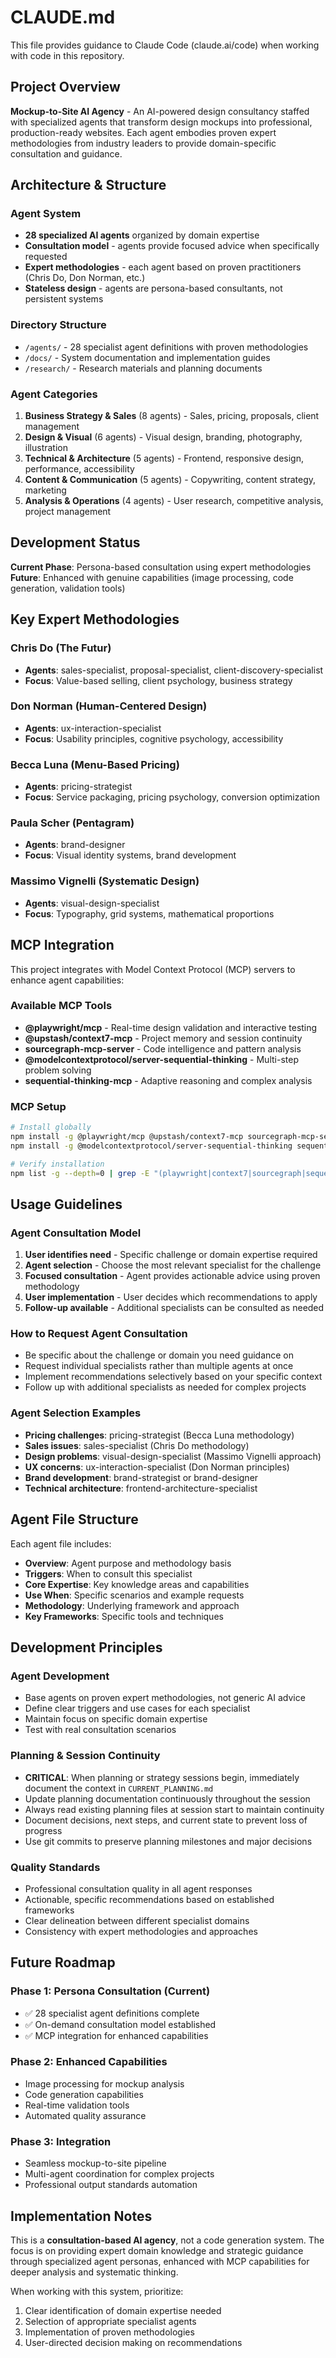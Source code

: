# CLAUDE.md

This file provides guidance to Claude Code (claude.ai/code) when working with code in this repository.

## Project Overview

**Mockup-to-Site AI Agency** - An AI-powered design consultancy staffed with specialized agents that transform design mockups into professional, production-ready websites. Each agent embodies proven expert methodologies from industry leaders to provide domain-specific consultation and guidance.

## Architecture & Structure

### Agent System
- **28 specialized AI agents** organized by domain expertise
- **Consultation model** - agents provide focused advice when specifically requested
- **Expert methodologies** - each agent based on proven practitioners (Chris Do, Don Norman, etc.)
- **Stateless design** - agents are persona-based consultants, not persistent systems

### Directory Structure
- `/agents/` - 28 specialist agent definitions with proven methodologies
- `/docs/` - System documentation and implementation guides
- `/research/` - Research materials and planning documents

### Agent Categories
1. **Business Strategy & Sales** (8 agents) - Sales, pricing, proposals, client management
2. **Design & Visual** (6 agents) - Visual design, branding, photography, illustration
3. **Technical & Architecture** (5 agents) - Frontend, responsive design, performance, accessibility
4. **Content & Communication** (5 agents) - Copywriting, content strategy, marketing
5. **Analysis & Operations** (4 agents) - User research, competitive analysis, project management

## Development Status

**Current Phase**: Persona-based consultation using expert methodologies
**Future**: Enhanced with genuine capabilities (image processing, code generation, validation tools)

## Key Expert Methodologies

### Chris Do (The Futur)
- **Agents**: sales-specialist, proposal-specialist, client-discovery-specialist  
- **Focus**: Value-based selling, client psychology, business strategy

### Don Norman (Human-Centered Design)
- **Agents**: ux-interaction-specialist
- **Focus**: Usability principles, cognitive psychology, accessibility

### Becca Luna (Menu-Based Pricing)
- **Agents**: pricing-strategist
- **Focus**: Service packaging, pricing psychology, conversion optimization

### Paula Scher (Pentagram)
- **Agents**: brand-designer
- **Focus**: Visual identity systems, brand development

### Massimo Vignelli (Systematic Design)
- **Agents**: visual-design-specialist
- **Focus**: Typography, grid systems, mathematical proportions

## MCP Integration

This project integrates with Model Context Protocol (MCP) servers to enhance agent capabilities:

### Available MCP Tools
- **@playwright/mcp** - Real-time design validation and interactive testing
- **@upstash/context7-mcp** - Project memory and session continuity  
- **sourcegraph-mcp-server** - Code intelligence and pattern analysis
- **@modelcontextprotocol/server-sequential-thinking** - Multi-step problem solving
- **sequential-thinking-mcp** - Adaptive reasoning and complex analysis

### MCP Setup
```bash
# Install globally
npm install -g @playwright/mcp @upstash/context7-mcp sourcegraph-mcp-server
npm install -g @modelcontextprotocol/server-sequential-thinking sequential-thinking-mcp

# Verify installation
npm list -g --depth=0 | grep -E "(playwright|context7|sourcegraph|sequential|thinking)"
```

## Usage Guidelines

### Agent Consultation Model
1. **User identifies need** - Specific challenge or domain expertise required
2. **Agent selection** - Choose the most relevant specialist for the challenge
3. **Focused consultation** - Agent provides actionable advice using proven methodology
4. **User implementation** - User decides which recommendations to apply
5. **Follow-up available** - Additional specialists can be consulted as needed

### How to Request Agent Consultation
- Be specific about the challenge or domain you need guidance on
- Request individual specialists rather than multiple agents at once
- Implement recommendations selectively based on your specific context
- Follow up with additional specialists as needed for complex projects

### Agent Selection Examples
- **Pricing challenges**: pricing-strategist (Becca Luna methodology)
- **Sales issues**: sales-specialist (Chris Do methodology) 
- **Design problems**: visual-design-specialist (Massimo Vignelli approach)
- **UX concerns**: ux-interaction-specialist (Don Norman principles)
- **Brand development**: brand-strategist or brand-designer
- **Technical architecture**: frontend-architecture-specialist

## Agent File Structure

Each agent file includes:
- **Overview**: Agent purpose and methodology basis
- **Triggers**: When to consult this specialist
- **Core Expertise**: Key knowledge areas and capabilities
- **Use When**: Specific scenarios and example requests
- **Methodology**: Underlying framework and approach
- **Key Frameworks**: Specific tools and techniques

## Development Principles

### Agent Development
- Base agents on proven expert methodologies, not generic AI advice
- Define clear triggers and use cases for each specialist
- Maintain focus on specific domain expertise
- Test with real consultation scenarios

### Planning & Session Continuity
- **CRITICAL**: When planning or strategy sessions begin, immediately document the context in `CURRENT_PLANNING.md`
- Update planning documentation continuously throughout the session
- Always read existing planning files at session start to maintain continuity
- Document decisions, next steps, and current state to prevent loss of progress
- Use git commits to preserve planning milestones and major decisions

### Quality Standards
- Professional consultation quality in all agent responses
- Actionable, specific recommendations based on established frameworks
- Clear delineation between different specialist domains
- Consistency with expert methodologies and approaches

## Future Roadmap

### Phase 1: Persona Consultation (Current)
- ✅ 28 specialist agent definitions complete
- ✅ On-demand consultation model established
- ✅ MCP integration for enhanced capabilities

### Phase 2: Enhanced Capabilities
- Image processing for mockup analysis
- Code generation capabilities  
- Real-time validation tools
- Automated quality assurance

### Phase 3: Integration
- Seamless mockup-to-site pipeline
- Multi-agent coordination for complex projects
- Professional output standards automation

## Implementation Notes

This is a **consultation-based AI agency**, not a code generation system. The focus is on providing expert domain knowledge and strategic guidance through specialized agent personas, enhanced with MCP capabilities for deeper analysis and systematic thinking.

When working with this system, prioritize:
1. Clear identification of domain expertise needed
2. Selection of appropriate specialist agents
3. Implementation of proven methodologies
4. User-directed decision making on recommendations